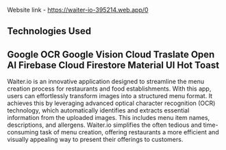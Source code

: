 Website link - https://waiter-io-395214.web.app/0

Technologies Used
-
Google OCR
Google Vision Cloud Traslate
Open AI
Firebase
Cloud Firestore
Material UI
Hot Toast
-

Waiter.io is an innovative application designed to streamline the menu creation process for restaurants and food establishments. 
With this app, users can effortlessly transform images into a structured menu format. It achieves this by leveraging advanced optical character recognition (OCR) technology, which automatically identifies and extracts essential information from the uploaded images. This includes menu item names, descriptions, and allergens. 
Waiter.io simplifies the often tedious and time-consuming task of menu creation, offering restaurants a more efficient and visually appealing way to present their offerings to customers.
